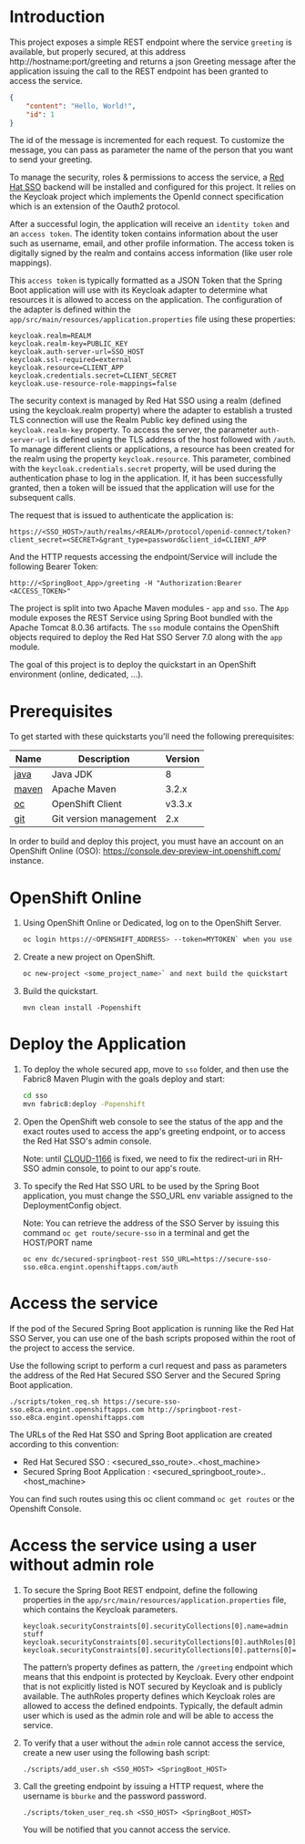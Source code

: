 # Introduction

This project exposes a simple REST endpoint where the service `greeting` is available, but properly secured, at this address http://hostname:port/greeting
and returns a json Greeting message after the application issuing the call to the REST endpoint has been granted to access the service.

```json
{
    "content": "Hello, World!",
    "id": 1
}
```

The id of the message is incremented for each request. To customize the message, you can pass as parameter the name of the person that you want to send your greeting.

To manage the security, roles & permissions to access the service, a [Red Hat SSO](https://access.redhat.com/documentation/en/red-hat-single-sign-on/7.0/securing-applications-and-services-guide/securing-applications-and-services-guide) backend will be installed and configured for this project.
It relies on the Keycloak project which implements the OpenId connect specification which is an extension of the Oauth2 protocol.

After a successful login, the application will receive an `identity token` and an `access token`.
The identity token contains information about the user such as username, email, and other profile information.
The access token is digitally signed by the realm and contains access information (like user role mappings).

This `access token` is typically formatted as a JSON Token that the Spring Boot application will use with its Keycloak adapter to determine what resources it is allowed to access on the application.
The configuration of the adapter is defined within the `app/src/main/resources/application.properties` file using these properties:

```
keycloak.realm=REALM
keycloak.realm-key=PUBLIC_KEY
keycloak.auth-server-url=SSO_HOST
keycloak.ssl-required=external
keycloak.resource=CLIENT_APP
keycloak.credentials.secret=CLIENT_SECRET
keycloak.use-resource-role-mappings=false
```

The security context is managed by Red Hat SSO using a realm (defined using the keycloak.realm property) where the adapter to establish a trusted TLS connection will use the Realm Public key defined using the `keycloak.realm-key` property.
To access the server, the parameter `auth-server-url` is defined using the TLS address of the host followed with `/auth`.
To manage different clients or applications, a resource has been created for the realm using the property `keycloak.resource`.
This parameter, combined with the `keycloak.credentials.secret` property, will be used during the authentication phase to log in the application.
If, it has been successfully granted, then a token will be issued that the application will use for the subsequent calls.

The request that is issued to authenticate the application is:

```
https://<SSO_HOST>/auth/realms/<REALM>/protocol/openid-connect/token?client_secret=<SECRET>&grant_type=password&client_id=CLIENT_APP
```

And the HTTP requests accessing the endpoint/Service will include the following Bearer Token:

```
http://<SpringBoot_App>/greeting -H "Authorization:Bearer <ACCESS_TOKEN>"
```

The project is split into two Apache Maven modules - `app` and `sso`.
The `App` module exposes the REST Service using Spring Boot bundled with the Apache Tomcat 8.0.36 artifacts.
The `sso` module contains the OpenShift objects required to deploy the Red Hat SSO Server 7.0 along with the `app` module.

The goal of this project is to deploy the quickstart in an OpenShift environment (online, dedicated, ...).

# Prerequisites

To get started with these quickstarts you'll need the following prerequisites:

Name | Description | Version
--- | --- | ---
[java][1] | Java JDK | 8
[maven][2] | Apache Maven | 3.2.x
[oc][3] | OpenShift Client | v3.3.x
[git][4] | Git version management | 2.x

[1]: http://www.oracle.com/technetwork/java/javase/downloads/
[2]: https://maven.apache.org/download.cgi?Preferred=ftp://mirror.reverse.net/pub/apache/
[3]: https://docs.openshift.com/enterprise/3.2/cli_reference/get_started_cli.html
[4]: https://git-scm.com/book/en/v2/Getting-Started-Installing-Git

In order to build and deploy this project, you must have an account on an OpenShift Online (OSO): https://console.dev-preview-int.openshift.com/ instance.

# OpenShift Online

1. Using OpenShift Online or Dedicated, log on to the OpenShift Server.

    ```bash
    oc login https://<OPENSHIFT_ADDRESS> --token=MYTOKEN` when you use OpenShift Online or Dedicated.
    ```

1. Create a new project on OpenShift.

    ```bash
    oc new-project <some_project_name>` and next build the quickstart
    ```

1. Build the quickstart.

    ```
    mvn clean install -Popenshift
    ```

# Deploy the Application

1. To deploy the whole secured app, move to `sso` folder, and then use the Fabric8 Maven Plugin with the goals deploy and start:

    ```bash
    cd sso
    mvn fabric8:deploy -Popenshift
    ```

1. Open the OpenShift web console to see the status of the app and the exact routes used to access the app's greeting endpoint, or to access the Red Hat SSO's admin console.

    Note: until [CLOUD-1166](https://issues.jboss.org/browse/CLOUD-1166) is fixed,
    we need to fix the redirect-uri in RH-SSO admin console, to point to our app's route.

1. To specify the Red Hat SSO URL to be used by the Spring Boot application,
you must change the SSO_URL env variable assigned to the DeploymentConfig object.

    Note: You can retrieve the address of the SSO Server by issuing this command `oc get route/secure-sso` in a terminal and get the HOST/PORT name

    ```
    oc env dc/secured-springboot-rest SSO_URL=https://secure-sso-sso.e8ca.engint.openshiftapps.com/auth
    ```

# Access the service

If the pod of the Secured Spring Boot application is running like the Red Hat SSO Server,
you can use one of the bash scripts proposed within the root of the project to access the service.

Use the following script to perform a curl request and pass as parameters the address of the Red Hat Secured SSO Server and the Secured Spring Boot application.

```
./scripts/token_req.sh https://secure-sso-sso.e8ca.engint.openshiftapps.com http://springboot-rest-sso.e8ca.engint.openshiftapps.com
```

The URLs of the Red Hat SSO and Spring Boot application are created according to this convention:

* Red Hat Secured SSO : <secured_sso_route>.<namespace>.<host_machine>
* Secured Spring Boot Application : <secured_springboot_route>.<namespace>.<host_machine>

You can find such routes using this oc client command `oc get routes` or the Openshift Console.

# Access the service using a user without admin role

1. To secure the Spring Boot REST endpoint, define the following properties in the `app/src/main/resources/application.properties` file, which contains the Keycloak parameters.

    ```
    keycloak.securityConstraints[0].securityCollections[0].name=admin stuff
    keycloak.securityConstraints[0].securityCollections[0].authRoles[0]=admin
    keycloak.securityConstraints[0].securityCollections[0].patterns[0]=/greeting
    ```
    The pattern’s property defines as pattern, the `/greeting` endpoint which means that this endpoint is protected by Keycloak.
    Every other endpoint that is not explicitly listed is NOT secured by Keycloak and is publicly available.
    The authRoles property defines which Keycloak roles are allowed to access the defined endpoints.
    Typically, the default admin user which is used as the admin role and will be able to access the service.

1. To verify that a user without the `admin` role cannot access the service, create a new user using the following bash script:

    ```
    ./scripts/add_user.sh <SSO_HOST> <SpringBoot_HOST>
    ```

1. Call the greeting endpoint by issuing a HTTP request, where the username is `bburke` and the password password.

    ```
    ./scripts/token_user_req.sh <SSO_HOST> <SpringBoot_HOST>
    ```

    You will be notified that you cannot access the service.
